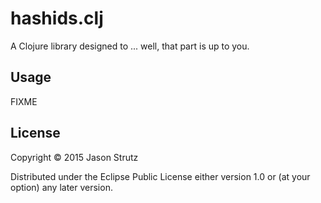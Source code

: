 # hashids.clj

A Clojure library designed to ... well, that part is up to you.

## Usage

FIXME

## License

Copyright © 2015 Jason Strutz

Distributed under the Eclipse Public License either version 1.0 or (at
your option) any later version.
